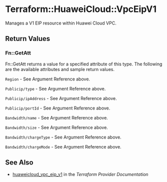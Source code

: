 # Terraform::HuaweiCloud::VpcEipV1

Manages a V1 EIP resource within Huawei Cloud VPC.

## Return Values

### Fn::GetAtt

Fn::GetAtt returns a value for a specified attribute of this type. The following are the available attributes and sample return values.

`Region` - See Argument Reference above.

`Publicip/type` - See Argument Reference above.

`Publicip/ipAddress` - See Argument Reference above.

`Publicip/portId` - See Argument Reference above.

`Bandwidth/name` - See Argument Reference above.

`Bandwidth/size` - See Argument Reference above.

`Bandwidth/chargeType` - See Argument Reference above.

`Bandwidth/chargeMode` - See Argument Reference above.

## See Also

* [huaweicloud_vpc_eip_v1](https://www.terraform.io/docs/providers/huaweicloud/r/vpc_eip_v1.html) in the _Terraform Provider Documentation_